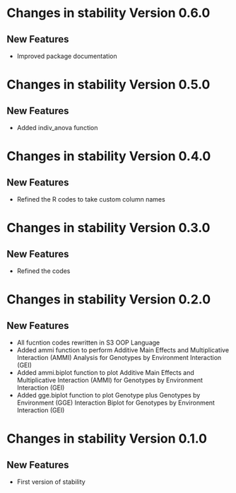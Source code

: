 # Changes in stability Version 0.6.0 
## New Features 

* Improved package documentation

# Changes in stability Version 0.5.0 
## New Features 

* Added indiv_anova function

# Changes in stability Version 0.4.0 
## New Features 

* Refined the R codes to take custom column names


# Changes in stability Version 0.3.0
## New Features 

* Refined the codes

# Changes in stability Version 0.2.0
## New Features 

* All fucntion codes rewritten in S3 OOP Language
* Added ammi function to perform Additive Main Effects and Multiplicative Interaction (AMMI) Analysis for Genotypes by Environment Interaction (GEI) 
* Added ammi.biplot function to plot Additive Main Effects and Multiplicative Interaction (AMMI) for Genotypes by Environment Interaction (GEI)
* Added gge.biplot function to plot Genotype plus Genotypes by Environment (GGE) Interaction Biplot for Genotypes by Environment Interaction (GEI)


# Changes in stability Version 0.1.0
## New Features 

* First version of stability 
